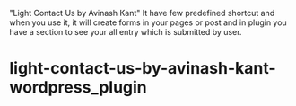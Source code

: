 "Light Contact Us by Avinash Kant" 
It have few predefined shortcut and when you use it, it will create forms in your pages or post and in plugin you have a section to see your all entry which is submitted by user.
# light-contact-us-by-avinash-kant-wordpress_plugin
